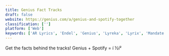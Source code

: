 ```yaml
---
title: Genius Fact Tracks
draft: false 
website: https://genius.com/a/genius-and-spotify-together
classification: ['']
platform: ['Web']
keywords: ['AR Lyrics', 'Endel', 'Genius', 'Lyreka', 'Lyrix', 'Mandate', 'Musixmatch 4 Apple Watch', 'Scope', 'TrackQueen.io', 'Translated Lyrics by Musixmatch']
---
```

Get the facts behind the tracks! Genius + Spotify = í ½í²